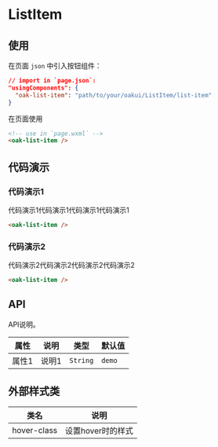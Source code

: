 # ListItem

## 使用

在页面 `json` 中引入按钮组件：

```json
// import in `page.json`:
"usingComponents": {
  "oak-list-item": "path/to/your/oakui/ListItem/list-item"
}
```

在页面使用
```html
<!-- use in `page.wxml` -->
<oak-list-item />
```

## 代码演示
### 代码演示1
代码演示1代码演示1代码演示1代码演示1
```html
<oak-list-item />
```

### 代码演示2
代码演示2代码演示2代码演示2代码演示2
```html
<oak-list-item />
```


## API
API说明。

| 属性 | 说明 | 类型 | 默认值 |
|-----------|-----------|-----------|-------------|
| 属性1 | 说明1 | `String` | `demo` |


## 外部样式类

| 类名 | 说明 |
|-----------|-----------|
| hover-class | 设置hover时的样式 |


